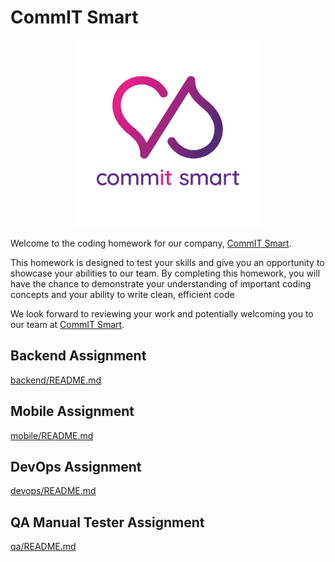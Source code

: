 # CommIT Smart

<p align="center">
  <a href="https://commitsmart.com" target="_blank">
    <img src=".readme/commit-smart-logo.png" width="300" height="300">
  </a>
</p>

Welcome to the coding homework for our company, [CommIT Smart](https://commitsmart.com).

This homework is designed to test your skills and give you an opportunity to showcase your abilities to our team. By completing this homework, you will have the chance to demonstrate your understanding of important coding concepts and your ability to write clean, efficient code

We look forward to reviewing your work and potentially welcoming you to our team at  [CommIT Smart](https://commitsmart.com).

## Backend Assignment

[backend/README.md](backend/README.md)

## Mobile Assignment

[mobile/README.md](mobile/README.md)

## DevOps Assignment

[devops/README.md](devops/README.md)

## QA Manual Tester Assignment

[qa/README.md](qa/README.md)
